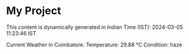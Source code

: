 # My Project

This content is dynamically generated in Indian Time (IST): 2024-03-05 11:23:46 IST


Current Weather in Coimbatore:
Temperature: 29.88 °C
Condition: haze
